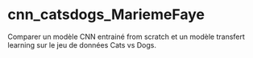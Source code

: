 # cnn_catsdogs_MariemeFaye
Comparer un modèle CNN entrainé from scratch et un modèle transfert learning sur le jeu de données Cats vs Dogs.
